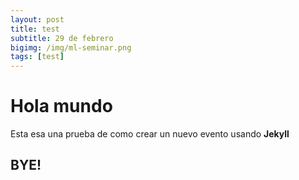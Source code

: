 ```yaml
---
layout: post
title: test
subtitle: 29 de febrero
bigimg: /img/ml-seminar.png
tags: [test]
---
```


# Hola mundo

Esta esa una prueba de como crear un nuevo evento usando **Jekyll**

## BYE!

